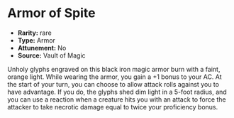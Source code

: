 
# Armor of Spite

* **Rarity:** rare
* **Type:** Armor
* **Attunement:** No
* **Source:** Vault of Magic


Unholy glyphs engraved on this black iron magic armor burn with a faint, orange light. While wearing the armor, you gain a +1 bonus to your AC. At the start of your turn, you can choose to allow attack rolls against you to have advantage. If you do, the glyphs shed dim light in a 5-foot radius, and you can use a reaction when a creature hits you with an attack to force the attacker to take necrotic damage equal to twice your proficiency bonus.
